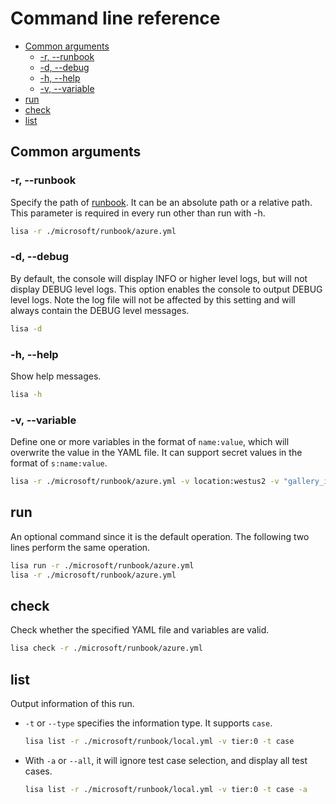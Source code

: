 # Command line reference

- [Common arguments](#common-arguments)
  - [-r, --runbook](#-r---runbook)
  - [-d, --debug](#-d---debug)
  - [-h, --help](#-h---help)
  - [-v, --variable](#-v---variable)
- [run](#run)
- [check](#check)
- [list](#list)

## Common arguments

### -r, --runbook

Specify the path of [runbook](runbook.md). It can be an absolute path or a
relative path. This parameter is required in every run other than run with -h.

```sh
lisa -r ./microsoft/runbook/azure.yml
```

### -d, --debug

By default, the console will display INFO or higher level logs, but will not
display DEBUG level logs. This option enables the console to output DEBUG level
logs. Note the log file will not be affected by this setting and will always
contain the DEBUG level messages.

```sh
lisa -d
```

### -h, --help

Show help messages.

```sh
lisa -h
```

### -v, --variable

Define one or more variables in the format of `name:value`, which will overwrite
the value in the YAML file. It can support secret values in the format of
`s:name:value`.

```sh
lisa -r ./microsoft/runbook/azure.yml -v location:westus2 -v "gallery_image:Canonical UbuntuServer 18.04-LTS Latest"
```

## run

An optional command since it is the default operation. The following two lines
perform the same operation.

```sh
lisa run -r ./microsoft/runbook/azure.yml
lisa -r ./microsoft/runbook/azure.yml
```

## check

Check whether the specified YAML file and variables are valid.

```sh
lisa check -r ./microsoft/runbook/azure.yml
```

## list

Output information of this run.

- `-t` or `--type` specifies the information type. It supports `case`.

  ```sh
  lisa list -r ./microsoft/runbook/local.yml -v tier:0 -t case
  ```

- With `-a` or `--all`, it will ignore test case selection, and display all test
  cases.

  ```sh
  lisa list -r ./microsoft/runbook/local.yml -v tier:0 -t case -a
  ```
